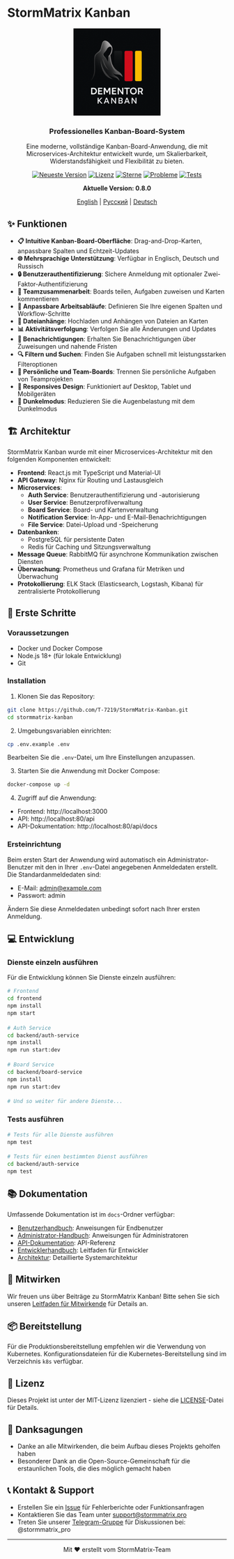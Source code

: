 # StormMatrix Kanban

<div align="center">
  <img src="img/logo/dementor-kanban-logo-de.png" alt="Dementor Kanban Logo" width="200">
  <h3>Professionelles Kanban-Board-System</h3>
  <p>Eine moderne, vollständige Kanban-Board-Anwendung, die mit Microservices-Architektur entwickelt wurde, um Skalierbarkeit, Widerstandsfähigkeit und Flexibilität zu bieten.</p>

  <a href="https://github.com/T-7219/StormMatrix-Kanban/releases/latest"><img src="https://img.shields.io/github/v/release/T-7219/StormMatrix-Kanban?include_prereleases&style=flat-square" alt="Neueste Version"></a>
  <a href="https://github.com/T-7219/StormMatrix-Kanban/blob/main/LICENSE"><img src="https://img.shields.io/github/license/T-7219/StormMatrix-Kanban?style=flat-square" alt="Lizenz"></a>
  <a href="https://github.com/T-7219/StormMatrix-Kanban/stargazers"><img src="https://img.shields.io/github/stars/T-7219/StormMatrix-Kanban?style=flat-square" alt="Sterne"></a>
  <a href="https://github.com/T-7219/StormMatrix-Kanban/issues"><img src="https://img.shields.io/github/issues/T-7219/StormMatrix-Kanban?style=flat-square" alt="Probleme"></a>
  <a href="https://github.com/T-7219/StormMatrix-Kanban/actions/workflows/ci.yml"><img src="https://img.shields.io/github/actions/workflow/status/T-7219/StormMatrix-Kanban/ci.yml?branch=main&label=tests&style=flat-square" alt="Tests"></a>
  <p><strong>Aktuelle Version: 0.8.0</strong></p>

  [English](README.md) | [Русский](README.ru.md) | [Deutsch](README.de.md)
</div>

## ✨ Funktionen

- **📋 Intuitive Kanban-Board-Oberfläche**: Drag-and-Drop-Karten, anpassbare Spalten und Echtzeit-Updates
- **🌐 Mehrsprachige Unterstützung**: Verfügbar in Englisch, Deutsch und Russisch
- **🔒 Benutzerauthentifizierung**: Sichere Anmeldung mit optionaler Zwei-Faktor-Authentifizierung
- **👥 Teamzusammenarbeit**: Boards teilen, Aufgaben zuweisen und Karten kommentieren
- **🔄 Anpassbare Arbeitsabläufe**: Definieren Sie Ihre eigenen Spalten und Workflow-Schritte
- **📎 Dateianhänge**: Hochladen und Anhängen von Dateien an Karten
- **📊 Aktivitätsverfolgung**: Verfolgen Sie alle Änderungen und Updates
- **🔔 Benachrichtigungen**: Erhalten Sie Benachrichtigungen über Zuweisungen und nahende Fristen
- **🔍 Filtern und Suchen**: Finden Sie Aufgaben schnell mit leistungsstarken Filteroptionen
- **👤 Persönliche und Team-Boards**: Trennen Sie persönliche Aufgaben von Teamprojekten
- **📱 Responsives Design**: Funktioniert auf Desktop, Tablet und Mobilgeräten
- **🌙 Dunkelmodus**: Reduzieren Sie die Augenbelastung mit dem Dunkelmodus

## 🏗️ Architektur

StormMatrix Kanban wurde mit einer Microservices-Architektur mit den folgenden Komponenten entwickelt:

- **Frontend**: React.js mit TypeScript und Material-UI
- **API Gateway**: Nginx für Routing und Lastausgleich
- **Microservices**:
  - **Auth Service**: Benutzerauthentifizierung und -autorisierung
  - **User Service**: Benutzerprofilverwaltung
  - **Board Service**: Board- und Kartenverwaltung
  - **Notification Service**: In-App- und E-Mail-Benachrichtigungen
  - **File Service**: Datei-Upload und -Speicherung
- **Datenbanken**:
  - PostgreSQL für persistente Daten
  - Redis für Caching und Sitzungsverwaltung
- **Message Queue**: RabbitMQ für asynchrone Kommunikation zwischen Diensten
- **Überwachung**: Prometheus und Grafana für Metriken und Überwachung
- **Protokollierung**: ELK Stack (Elasticsearch, Logstash, Kibana) für zentralisierte Protokollierung

## 🚀 Erste Schritte

### Voraussetzungen

- Docker und Docker Compose
- Node.js 18+ (für lokale Entwicklung)
- Git

### Installation

1. Klonen Sie das Repository:
```bash
git clone https://github.com/T-7219/StormMatrix-Kanban.git
cd stormmatrix-kanban
```

2. Umgebungsvariablen einrichten:
```bash
cp .env.example .env
```
Bearbeiten Sie die `.env`-Datei, um Ihre Einstellungen anzupassen.

3. Starten Sie die Anwendung mit Docker Compose:
```bash
docker-compose up -d
```

4. Zugriff auf die Anwendung:
- Frontend: http://localhost:3000
- API: http://localhost:80/api
- API-Dokumentation: http://localhost:80/api/docs

### Ersteinrichtung

Beim ersten Start der Anwendung wird automatisch ein Administrator-Benutzer mit den in Ihrer `.env`-Datei angegebenen Anmeldedaten erstellt. Die Standardanmeldedaten sind:

- E-Mail: admin@example.com
- Passwort: admin

Ändern Sie diese Anmeldedaten unbedingt sofort nach Ihrer ersten Anmeldung.

## 💻 Entwicklung

### Dienste einzeln ausführen

Für die Entwicklung können Sie Dienste einzeln ausführen:

```bash
# Frontend
cd frontend
npm install
npm start

# Auth Service
cd backend/auth-service
npm install
npm run start:dev

# Board Service
cd backend/board-service
npm install
npm run start:dev

# Und so weiter für andere Dienste...
```

### Tests ausführen

```bash
# Tests für alle Dienste ausführen
npm test

# Tests für einen bestimmten Dienst ausführen
cd backend/auth-service
npm test
```

## 📚 Dokumentation

Umfassende Dokumentation ist im `docs`-Ordner verfügbar:

- [Benutzerhandbuch](docs/user-guide.md): Anweisungen für Endbenutzer
- [Administrator-Handbuch](docs/admin-guide.md): Anweisungen für Administratoren
- [API-Dokumentation](docs/api.md): API-Referenz
- [Entwicklerhandbuch](docs/development.md): Leitfaden für Entwickler
- [Architektur](docs/architecture.md): Detaillierte Systemarchitektur

## 🤝 Mitwirken

Wir freuen uns über Beiträge zu StormMatrix Kanban! Bitte sehen Sie sich unseren [Leitfaden für Mitwirkende](CONTRIBUTING.md) für Details an.

## 📦 Bereitstellung

Für die Produktionsbereitstellung empfehlen wir die Verwendung von Kubernetes. Konfigurationsdateien für die Kubernetes-Bereitstellung sind im Verzeichnis `k8s` verfügbar.

## 📄 Lizenz

Dieses Projekt ist unter der MIT-Lizenz lizenziert - siehe die [LICENSE](LICENSE)-Datei für Details.

## 👏 Danksagungen

- Danke an alle Mitwirkenden, die beim Aufbau dieses Projekts geholfen haben
- Besonderer Dank an die Open-Source-Gemeinschaft für die erstaunlichen Tools, die dies möglich gemacht haben

## 📞 Kontakt & Support

- Erstellen Sie ein [Issue](https://github.com/T-7219/StormMatrix-Kanban/issues) für Fehlerberichte oder Funktionsanfragen
- Kontaktieren Sie das Team unter support@stormmatrix.pro
- Treten Sie unserer [Telegram-Gruppe](https://t.me/+Ck61P7EPXgY5ZGVi) für Diskussionen bei: @stormmatrix_pro

---

<div align="center">
  Mit ❤️ erstellt vom StormMatrix-Team
</div>